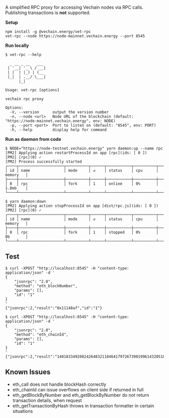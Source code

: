 A simplified RPC proxy for accessing Vechain nodes via RPC calls. Publishing transactions is **not** supported.

**Setup**

```shell
npm install -g @vechain.energy/vet-rpc
vet-rpc --node https://node-mainnet.vechain.energy --port 8545
```


**Run locally**

```shell
$ vet-rpc --help
                  
  _ __ _ __   ___ 
 | '__| '_ \ / __|
 | |  | |_) | (__ 
 |_|  | .__/ \___|
      |_|         

Usage: vet-rpc [options]

vechain rpc proxy

Options:
  -V, --version      output the version number
  -n, --node <url>   Node URL of the blockchain (default: "https://node-mainnet.vechain.energy", env: NODE)
  -p, --port <port>  Port to listen on (default: "8545", env: PORT)
  -h, --help         display help for command
```

**Run as daemon from code**

```shell
$ NODE="https://node-testnet.vechain.energy" yarn daemon:up --name rpc
[PM2] Applying action restartProcessId on app [rpc](ids: [ 0 ])
[PM2] [rpc](0) ✓
[PM2] Process successfully started
┌────┬────────────────────┬──────────┬──────┬───────────┬──────────┬──────────┐
│ id │ name               │ mode     │ ↺    │ status    │ cpu      │ memory   │
├────┼────────────────────┼──────────┼──────┼───────────┼──────────┼──────────┤
│ 0  │ rpc                │ fork     │ 1    │ online    │ 0%       │ 1.8mb    │
└────┴────────────────────┴──────────┴──────┴───────────┴──────────┴──────────┘

$ yarn daemon:down                                                       
[PM2] Applying action stopProcessId on app [dist/rpc.js](ids: [ 0 ])
[PM2] [rpc](0) ✓
┌────┬────────────────────┬──────────┬──────┬───────────┬──────────┬──────────┐
│ id │ name               │ mode     │ ↺    │ status    │ cpu      │ memory   │
├────┼────────────────────┼──────────┼──────┼───────────┼──────────┼──────────┤
│ 0  │ rpc                │ fork     │ 1    │ stopped   │ 0%       │ 0b       │
└────┴────────────────────┴──────────┴──────┴───────────┴──────────┴──────────┘
```

## Test

```shell
$ curl -XPOST "http://localhost:8545" -H "content-type: application/json" -d '
{
    "jsonrpc": "2.0",
    "method": "eth_blockNumber",
    "params": [],
    "id": "1"
}
'
{"jsonrpc":2,"result":"0x11148af","id":"1"}

$ curl -XPOST "http://localhost:8545" -H "content-type: application/json" -d '
{
    "jsonrpc": "2.0",
    "method": "eth_chainId",
    "params": [],
    "id": "1"
}
'
{"jsonrpc":2,"result":"14018334920824264832118464179726739019961432051877733167310318607178","id":"1"}
```

## Known Issues

- eth_call does not handle blockHash correctly
- eth_chainId can issue overflows on client side if returned in full
- eth_getBlockByNumber and eth_getBlockByNumber do not return transaction details, when request
- eth_getTransactionByHash throws in transaction formatter in certain situations